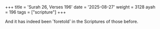 +++
title = 'Surah 26, Verses 196'
date = '2025-08-27'
weight = 3128
ayah = 196
tags = ["scripture"]
+++

And it has indeed been ˹foretold˺ in the Scriptures of those before.